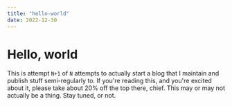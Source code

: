 ```yaml
---
title: "hello-world"
date: 2022-12-30
---
```


# Hello, world
This is attempt `N+1` of `N` attempts to actually start a blog that I maintain and publish stuff semi-regularly to. If you're reading this, and you're excited about it, please take about 20% off the top there, chief. This may or may not actually be a thing. Stay tuned, or not.